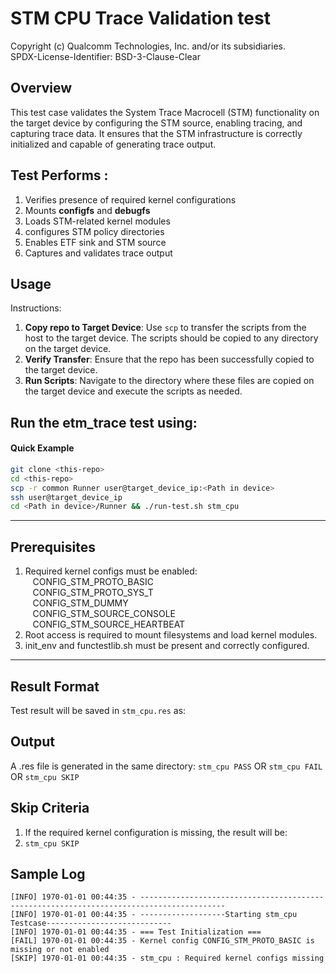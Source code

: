 # STM CPU Trace  Validation test
Copyright (c) Qualcomm Technologies, Inc. and/or its subsidiaries.  
SPDX-License-Identifier: BSD-3-Clause-Clear

## Overview
This test case validates the System Trace Macrocell (STM) functionality on the target device by configuring the STM source, enabling tracing, and capturing trace data. It ensures that the STM infrastructure is correctly initialized and capable of generating trace output.

## Test Performs :
1. Verifies presence of required kernel configurations
2. Mounts **configfs** and **debugfs**
3. Loads STM-related kernel modules
4. configures STM policy directories
5. Enables ETF sink and STM source
6. Captures and validates trace output

## Usage
Instructions:
1. **Copy repo to Target Device**: Use `scp` to transfer the scripts from the host to the target device. The scripts should be copied to any directory on the target device.
2. **Verify Transfer**: Ensure that the repo has been successfully copied to the target device.
3. **Run Scripts**: Navigate to the directory where these files are copied on the target device and execute the scripts as needed.

Run the etm_trace  test using:
---

#### Quick Example
```sh
git clone <this-repo>
cd <this-repo>
scp -r common Runner user@target_device_ip:<Path in device>
ssh user@target_device_ip
cd <Path in device>/Runner && ./run-test.sh stm_cpu
```
---

## Prerequisites
1. Required kernel configs must be enabled:    
   CONFIG_STM_PROTO_BASIC   
   CONFIG_STM_PROTO_SYS_T    
   CONFIG_STM_DUMMY    
   CONFIG_STM_SOURCE_CONSOLE    
   CONFIG_STM_SOURCE_HEARTBEAT
2. Root access is required to mount filesystems and load kernel modules.
3. init_env and functestlib.sh must be present and correctly configured.
---

 ## Result Format
Test result will be saved in `stm_cpu.res` as:  

## Output
A .res file is generated in the same directory:
`stm_cpu PASS`  OR   `stm_cpu FAIL`   OR `stm_cpu SKIP`

## Skip Criteria
1. If the required kernel configuration is missing, the result will be:
2. `stm_cpu SKIP`

## Sample Log
```
[INFO] 1970-01-01 00:44:35 - -----------------------------------------------------------------------------------------
[INFO] 1970-01-01 00:44:35 - -------------------Starting stm_cpu Testcase----------------------------
[INFO] 1970-01-01 00:44:35 - === Test Initialization ===
[FAIL] 1970-01-01 00:44:35 - Kernel config CONFIG_STM_PROTO_BASIC is missing or not enabled
[SKIP] 1970-01-01 00:44:35 - stm_cpu : Required kernel configs missing
```